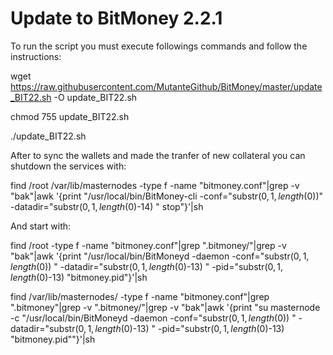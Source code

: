 # Update to BitMoney 2.2.1 

To run the script you must execute followings commands and follow the instructions:

wget https://raw.githubusercontent.com/MutanteGithub/BitMoney/master/update_BIT22.sh -O update_BIT22.sh

chmod 755 update_BIT22.sh

./update_BIT22.sh

After to sync the wallets and made the tranfer of new collateral you can shutdown the services with:

find /root /var/lib/masternodes -type f -name "bitmoney.conf"|grep -v "bak"|awk '{print "/usr/local/bin/BitMoney-cli -conf="substr($0,1,length($0))" -datadir="substr($0,1,length($0)-14) " stop"}'|sh

And start with:

find /root  -type f -name "bitmoney.conf"|grep ".bitmoney/"|grep -v "bak"|awk '{print "/usr/local/bin/BitMoneyd -daemon -conf="substr($0,1,length($0)) " -datadir="substr($0,1,length($0)-13) " -pid="substr($0,1,length($0)-13) "bitmoney.pid"}'|sh

find /var/lib/masternodes/ -type f -name "bitmoney.conf"|grep ".bitmoney"|grep -v ".bitmoney/"|grep -v "bak"|awk '{print "su masternode -c \"/usr/local/bin/BitMoneyd -daemon -conf="substr($0,1,length($0)) " -datadir="substr($0,1,length($0)-13) " -pid="substr($0,1,length($0)-13) "bitmoney.pid\""}'|sh

